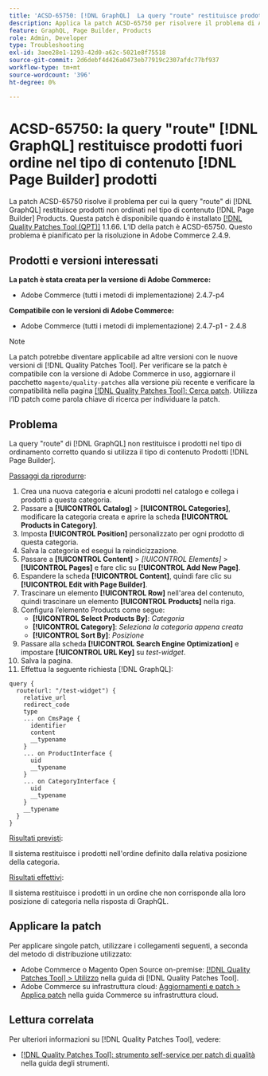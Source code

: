 ```yaml
---
title: 'ACSD-65750: [!DNL GraphQL]  La query "route" restituisce prodotti fuori ordine nel tipo di contenuto  [!DNL Page Builder] Prodotti'
description: Applica la patch ACSD-65750 per risolvere il problema di Adobe Commerce, in cui la query "route" di GraphQL restituisce prodotti non ordinati nel tipo di contenuto  [!DNL Page Builder] Prodotti.
feature: GraphQL, Page Builder, Products
role: Admin, Developer
type: Troubleshooting
exl-id: 3aee28e1-1293-42d0-a62c-5021e8f75518
source-git-commit: 2d6debf4d426a0473eb77919c2307afdc77bf937
workflow-type: tm+mt
source-wordcount: '396'
ht-degree: 0%

---
```


# ACSD-65750: la query &quot;route&quot; [!DNL GraphQL] restituisce prodotti fuori ordine nel tipo di contenuto [!DNL Page Builder] prodotti

La patch ACSD-65750 risolve il problema per cui la query &quot;route&quot; di [!DNL GraphQL] restituisce prodotti non ordinati nel tipo di contenuto [!DNL Page Builder] Products. Questa patch è disponibile quando è installato [[!DNL Quality Patches Tool (QPT)]](/help/tools/quality-patches-tool/quality-patches-tool-to-self-serve-quality-patches.md) 1.1.66. L’ID della patch è ACSD-65750. Questo problema è pianificato per la risoluzione in Adobe Commerce 2.4.9.

## Prodotti e versioni interessati

**La patch è stata creata per la versione di Adobe Commerce:**

* Adobe Commerce (tutti i metodi di implementazione) 2.4.7-p4

**Compatibile con le versioni di Adobe Commerce:**

* Adobe Commerce (tutti i metodi di implementazione) 2.4.7-p1 - 2.4.8

>[!NOTE]
>
>La patch potrebbe diventare applicabile ad altre versioni con le nuove versioni di [!DNL Quality Patches Tool]. Per verificare se la patch è compatibile con la versione di Adobe Commerce in uso, aggiornare il pacchetto `magento/quality-patches` alla versione più recente e verificare la compatibilità nella pagina [[!DNL Quality Patches Tool]: Cerca patch](https://experienceleague.adobe.com/tools/commerce-quality-patches/index.html). Utilizza l’ID patch come parola chiave di ricerca per individuare la patch.

## Problema

La query &quot;route&quot; di [!DNL GraphQL] non restituisce i prodotti nel tipo di ordinamento corretto quando si utilizza il tipo di contenuto Prodotti [!DNL Page Builder].

<u>Passaggi da riprodurre</u>:

1. Crea una nuova categoria e alcuni prodotti nel catalogo e collega i prodotti a questa categoria.
1. Passare a **[!UICONTROL Catalog]** > **[!UICONTROL Categories]**, modificare la categoria creata e aprire la scheda **[!UICONTROL Products in Category]**.
1. Imposta **[!UICONTROL Position]** personalizzato per ogni prodotto di questa categoria.
1. Salva la categoria ed esegui la reindicizzazione.
1. Passare a **[!UICONTROL Content]** > *[!UICONTROL Elements]* > **[!UICONTROL Pages]** e fare clic su **[!UICONTROL Add New Page]**.
1. Espandere la scheda **[!UICONTROL Content]**, quindi fare clic su **[!UICONTROL Edit with Page Builder]**.
1. Trascinare un elemento **[!UICONTROL Row]** nell&#39;area del contenuto, quindi trascinare un elemento **[!UICONTROL Products]** nella riga.
1. Configura l’elemento Products come segue:
   * **[!UICONTROL Select Products By]**: *Categoria*
   * **[!UICONTROL Category]**: *Seleziona la categoria appena creata*
   * **[!UICONTROL Sort By]**: *Posizione*
1. Passare alla scheda **[!UICONTROL Search Engine Optimization]** e impostare **[!UICONTROL URL Key]** su *test-widget*.
1. Salva la pagina.
1. Effettua la seguente richiesta [!DNL GraphQL]:

```
query {
  route(url: "/test-widget") {
    relative_url
    redirect_code
    type
    ... on CmsPage {
      identifier
      content
      __typename
    }
    ... on ProductInterface {
      uid
      __typename
    }
    ... on CategoryInterface {
      uid
      __typename
    }
    __typename
  }
}
```

<u>Risultati previsti</u>:

Il sistema restituisce i prodotti nell&#39;ordine definito dalla relativa posizione della categoria.

<u>Risultati effettivi</u>:

Il sistema restituisce i prodotti in un ordine che non corrisponde alla loro posizione di categoria nella risposta di GraphQL.

## Applicare la patch

Per applicare singole patch, utilizzare i collegamenti seguenti, a seconda del metodo di distribuzione utilizzato:

* Adobe Commerce o Magento Open Source on-premise: [[!DNL Quality Patches Tool] > Utilizzo](/help/tools/quality-patches-tool/usage.md) nella guida di [!DNL Quality Patches Tool].
* Adobe Commerce su infrastruttura cloud: [Aggiornamenti e patch > Applica patch](https://experienceleague.adobe.com/docs/commerce-cloud-service/user-guide/develop/upgrade/apply-patches.html) nella guida Commerce su infrastruttura cloud.

## Lettura correlata

Per ulteriori informazioni su [!DNL Quality Patches Tool], vedere:

* [[!DNL Quality Patches Tool]: strumento self-service per patch di qualità](/help/tools/quality-patches-tool/quality-patches-tool-to-self-serve-quality-patches.md) nella guida degli strumenti.
